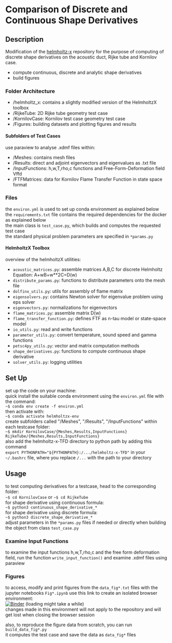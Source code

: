 # Comparison of Discrete and Continuous Shape Derivatives

## Description
Modification of the [helmholtz-x](https://github.com/ekremekc/helmholtz-x/tree/main) repository for the purpose of computing of discrete shape derivatives on the acoustic duct, Rijke tube and Kornilov case.  
- compute continuous, discrete and analytic shape derivatives
- build figures
### Folder Architecture
- /helmholtz_x: contains a slightly modified version of the HelmholtzX toolbox
- /RijkeTube: 2D Rijke tube geometry test case
- /KornilovCase: Kornilov test case geometry test case
- /Figures: building datasets and plotting figures and results
#### Subfolders of Test Cases
use paraview to analyse .xdmf files within:
- /Meshes: contains mesh files
- /Results: direct and adjoint eigenvectors and eigenvalues as .txt file
- /InputFunctions: h,w,T,rho,c functions and Free-Form-Deformation field Vffd
- /FTFMatrices: data for Kornilov Flame Transfer Function in state space format
### Files
the `environ.yml` is used to set up conda environment as explained below  
the `requirements.txt` file contains the required dependencies for the docker as explained below  
the main class is `test_case.py`, which builds and computes the requested test case  
the standard physical problem parameters are specified in `*params.py`  
#### HelmholtzX Toolbox
overview of the helmholtzX utilities:
- `acoustic_matrices.py`: assemble matrices A,B,C for discrete Helmholtz Equation: A+wB+w**2C=D(w)
- `distribute_params.py`: functions to distribute parameters onto the mesh file
- `dolfinx_utils.py`: utils for assembly of flame matrix
- `eigensolvers.py`: contains Newton solver for eigenvalue problem using eps solver
- `eigenvectors.py`: normalizations for eigenvectors
- `flame_matrices.py`: assemble matrix D(w)
- `flame_transfer_function.py`: defines FTF as n-tau model or state-space model
- `io_utils.py`: read and write functions
- `parameter_utils.py`: convert temperature, sound speed and gamma functions
- `petsc4py_utils.py`: vector and matrix computation methods
- `shape_derivatives.py`: functions to compute continuous shape derivative
- `solver_utils.py`: logging utilities


## Set Up
set up the code on your machine:  
quick install the suitable conda environment using the `environ.yml` file with the command:  
`~$ conda env create -f environ.yml`  
then activate with:  
`~$ conda activate helmholtzx-env`  
create subfolders called "/Meshes", "/Results", "/InputFunctions" within each testcase folder:  
`~$ mkdir KornilovCase/{Meshes,Results,InputFunctions} RijkeTube/{Meshes,Results,InputFunctions}`  
also add the helmholtz-x-TFD directory to python path by adding this command  
`export PYTHONPATH="${PYTHONPATH}:/.../helmholtz-x-TFD"`
in your `~/.bashrc` file, where you replace `/...` with the path to your directory


## Usage
to test computing derivatives for a testcase, head to the corresponding folder:  
`~$ cd KornilovCase` or `~$ cd RijkeTube`  
for shape derivative using continuous formula:  
`~$ python3 continuous_shape_derivative_*`  
for shape derivative using discrete formula:  
`~$ python3 discrete_shape_derivative_*`  
adjust parameters in the `*params.py` files if needed or directly when building the object from class `test_case.py`  
### Examine Input Functions
to examine the input functions h,w,T,rho,c and the free form deformation field, run the function `write_input_function()` and examine .xdmf files using paraview  
### Figures
to access, modify and print figures from the `data_fig*.txt` files with the jupyter notebooks `Fig*.ipynb` use this link to create an isolated browser environment:  
[![Binder](https://mybinder.org/badge_logo.svg)](https://mybinder.org/v2/gh/kspc0/helmholtz-x-TFD/HEAD)
 (loading might take a while)  
changes made in this environment will not apply to the repository and will get lost when closing the browser session  

also, to reproduce the figure data from scratch, you can run `build_data_fig*.py`  
it computes the test case and save the data as `data_fig*` files
